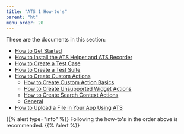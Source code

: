 ```yaml
---
title: "ATS 1 How-to's"
parent: "ht"
menu_order: 20
---
```


These are the documents in this section:

* [How to Get Started](ht1-getting-started)
* [How to Install the ATS Helper and ATS Recorder](ht1-install-ats-helper-recorder)
* [How to Create a Test Case](ht1-create-a-test-case)
* [How to Create a Test Suite](ht1-create-a-test-suite)
* [How to Create Custom Actions](ht1-create-custom-actions)
    * [How to Create Custom Action Basics](ht1-custom-action-basics)
    * [How to Create Unsupported Widget Actions](ht1-create-unsupported-widget-actions)
    * [How to Create Search Context Actions](ht1-create-search-context-actions)
    * [General](ht1-custom-action-general)
* [How to Upload a File in Your App Using ATS](ht1-upload-file-using-ats)

{{% alert type="info" %}}
Following the how-to's in the order above is recommended.
{{% /alert %}}
